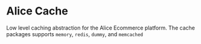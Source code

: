 Alice Cache
===========
Low level caching abstraction for the Alice Ecommerce platform. The cache packages supports `memory`, `redis`, `dummy`, and `memcached`


